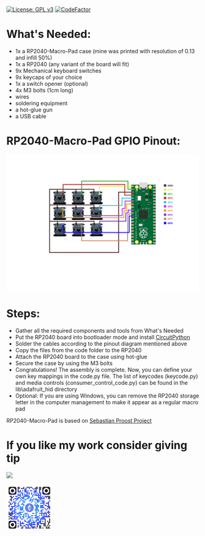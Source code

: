 [![License: GPL v3](https://img.shields.io/badge/License-GPLv2-blue.svg)](https://github.com/MatiDEV-PL/Open-ToolBox/blob/main/LICENSE.txt) 
[![CodeFactor](https://www.codefactor.io/repository/github/matidev-pl/rp2040-macro-pad/badge)](https://www.codefactor.io/repository/github/matidev-pl/open-toolbox)  

# What's Needed:
* 1x a RP2040-Macro-Pad case (mine was printed with resolution of 0.13 and infill 50%)
* 1x a RP2040 (any variant of the board will fit)
* 9x Mechanical keyboard switches
* 9x keycaps of your choice
* 1x a switch opener (optional)
* 4x M3 bolts (1cm long)
* wires
* soldering equipment
* a hot-glue gun
* a USB cable

# RP2040-Macro-Pad GPIO Pinout:
<img src="rp_pinout.png">

# Steps:
* Gather all the required components and tools from What's Needed
* Put the RP2040 board into bootloader mode and install [CircuitPython](https://circuitpython.org/board/raspberry_pi_pico/)
* Solder the cables according to the pinout diagram mentioned above
* Copy the files from the code folder to the RP2040
* Attach the RP2040 board to the case using hot-glue
* Secure the case by using the M3 bolts
* Congratulations! The assembly is complete. Now, you can define your own key mappings in the code.py file. The list of keycodes (keycode.py) and media controls (consumer_control_code.py) can be found in the lib\adafruit_hid directory
* Optional: If you are using Windows, you can remove the RP2040 storage letter in the computer management to make it appear as a regular macro pad

RP2040-Macro-Pad is based on [Sebastian Proost Project](https://www.thingiverse.com/thing:4816077)

# If you like my work consider giving tip
[<img src="https://liberapay.com/assets/widgets/donate.svg" width="100">](https://liberapay.com/MatiDEV-PL/donate) 

<img src="https://github.com/MatiDEV-PL/Clean-Windows/blob/main/Donate.png" width="120">
